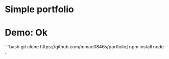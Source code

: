 <h1>Simple portfolio</h1>
<h1>Demo: Ok</h1>
```bash
git clone https://github.com/mmac0846s/portfolio]
npm install
node .
